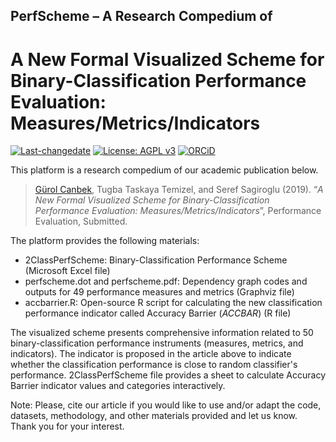 ## PerfScheme – A Research Compedium of
# A New Formal Visualized Scheme for Binary-Classification Performance Evaluation: Measures/Metrics/Indicators

[![Last-changedate](https://img.shields.io/badge/last%20change-2019--02--11-brightgreen.svg)](https://github.com/gurol/perfscheme) [![License: AGPL v3](https://img.shields.io/badge/License-AGPL%20v3-blue.svg)](https://www.gnu.org/licenses/agpl-3.0)  [![ORCiD](https://img.shields.io/badge/ORCiD-0000--0002--9337--097X-green.svg)](https://orcid.org/0000-0002-9337-097X)

This platform is a research compedium of our academic publication below.

> [Gürol Canbek](http:gurol.canbek.com/Publications), Tugba Taskaya Temizel, and Seref Sagiroglu (2019). “*A New Formal Visualized Scheme for Binary-Classification Performance Evaluation: Measures/Metrics/Indicators*”, Performance Evaluation, Submitted.

The platform provides the following materials:
- 2ClassPerfScheme: Binary-Classification Performance Scheme (Microsoft Excel file)
- perfscheme.dot and perfscheme.pdf: Dependency graph codes and outputs for 49 performance measures and metrics (Graphviz file)
- accbarrier.R: Open-source R script for calculating the new classification performance indicator called Accuracy Barrier (*ACCBAR*) (R file)

The visualized scheme presents comprehensive information related to 50 binary-classification performance instruments (measures, metrics, and indicators).
The indicator is proposed in the article above to indicate whether the classification performance is close to random classifier's performance.
2ClassPerfScheme file provides a sheet to calculate Accuracy Barrier indicator values and categories interactively.

Note: Please, cite our article if you would like to use and/or adapt the code, datasets, methodology, and other materials provided and let us know. Thank you for your interest.


